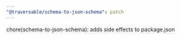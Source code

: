 ```yaml
---
"@traversable/schema-to-json-schema": patch
---
```


chore(schema-to-json-schema): adds side effects to package.json
